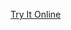 <html>
<head>    
    <link rel="stylesheet" href="https://cdnjs.cloudflare.com/ajax/libs/materialize/1.0.0/css/materialize.min.css">
    <script src="https://cdnjs.cloudflare.com/ajax/libs/materialize/1.0.0/js/materialize.min.js"></script>
    </head>
    <body>

<a href="src/index.html" class="waves-effect waves-light btn" style="width:100%;">Try It Online</a>


</body>
</html>


